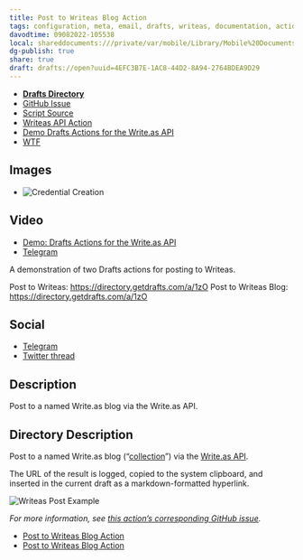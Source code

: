 ```yaml
---
title: Post to Writeas Blog Action
tags: configuration, meta, email, drafts, writeas, documentation, actions, curation
davodtime: 09082022-105538
local: shareddocuments:///private/var/mobile/Library/Mobile%20Documents/iCloud~md~obsidian/Documents/OBSHIDDIAN/drafts/4EFC3B7E-1AC8-44D2-8A94-2764BDEA9D29.md
dg-publish: true
share: true
draft: drafts://open?uuid=4EFC3B7E-1AC8-44D2-8A94-2764BDEA9D29
---
```

- [**Drafts Directory**](https://directory.getdrafts.com/a/1zO)
- [GitHub Issue](https://github.com/extratone/drafts/issues/47)
- [Script Source](https://github.com/extratone/drafts/blob/main/actions/WriteasPost.js)
- [Writeas API Action](drafts://open?uuid=6E8874DD-339A-4C5C-A1EE-38C0E0658EA5)
- [Demo Drafts Actions for the Write.as API](drafts://open?uuid=2213C72F-3E3B-430E-9898-A5C898A34C28)
- [WTF](https://davidblue.wtf/drafts/4EFC3B7E-1AC8-44D2-8A94-2764BDEA9D29.html)

## Images

- ![Credential Creation](https://i.snap.as/pJISXQ04.jpeg)

## Video

- [Demo: Drafts Actions for the Write.as API](https://youtu.be/eu8R9xG5FNA)
- [Telegram](https://t.me/draftsapp/151)

A demonstration of two Drafts actions for posting to Writeas.

Post to Writeas: https://directory.getdrafts.com/a/1zO
Post to Writeas Blog: https://directory.getdrafts.com/a/1zO

## Social

- [Telegram](https://t.me/getdrafts/16)
- [Twitter thread](https://twitter.com/NeoYokel/status/1521304201107849216)

## Description

Post to a named Write.as blog via the Write.as API.

## Directory Description

Post to a named Write.as blog (“[collection](https://developers.write.as/docs/api/#collections)”) via the [Write.as API](https://developers.write.as/docs/api).

The URL of the result is logged, copied to the system clipboard, and inserted in the current draft as a markdown-formatted hyperlink.

![Writeas Post Example](https://i.snap.as/eX3955BL.png)

*For more information, see [this action’s corresponding GitHub issue](https://github.com/extratone/drafts/issues/47).*

- [Post to Writeas Blog Action](undefined)
- [Post to Writeas Blog Action](undefined)